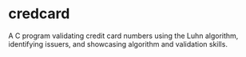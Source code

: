 # credcard
A C program validating credit card numbers using the Luhn algorithm, identifying issuers, and showcasing algorithm and validation skills.
